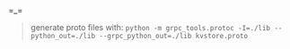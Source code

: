=_=

> generate proto files with:
> `python -m grpc_tools.protoc -I=./lib --python_out=./lib --grpc_python_out=./lib kvstore.proto
` 